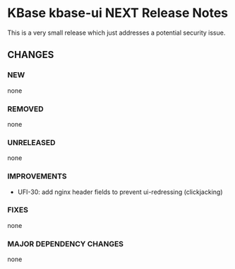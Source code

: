 # KBase kbase-ui NEXT Release Notes

This is a very small release which just addresses a potential security issue.

## CHANGES

### NEW

none

### REMOVED

none

### UNRELEASED

none

### IMPROVEMENTS

- UFI-30: add nginx header fields to prevent ui-redressing (clickjacking)

### FIXES

none

### MAJOR DEPENDENCY CHANGES

none
